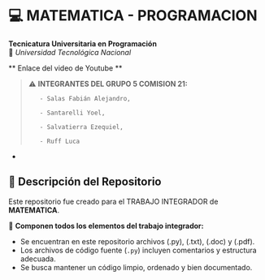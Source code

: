 # 💻 MATEMATICA - PROGRAMACION
**Tecnicatura Universitaria en Programación**  
📍 *Universidad Tecnológica Nacional*  

** Enlace del video de Youtube  **



> ⚠️ **INTEGRANTES DEL GRUPO 5 COMISION 21:**
> 
>        - Salas Fabián Alejandro,
> 
>        - Santarelli Yoel,
> 
>        - Salvatierra Ezequiel,
> 
>        - Ruff Luca 
-
## 📂 Descripción del Repositorio  
Este repositorio fue creado para el TRABAJO INTEGRADOR de **MATEMATICA**.  

📌 **Componen todos los elementos del trabajo integrador:**  
- Se encuentran en este repositorio archivos (.py), (.txt), (.doc) y (.pdf).  
- Los archivos de código fuente (`.py`) incluyen comentarios y estructura adecuada.  
- Se busca mantener un código limpio, ordenado y bien documentado.  


